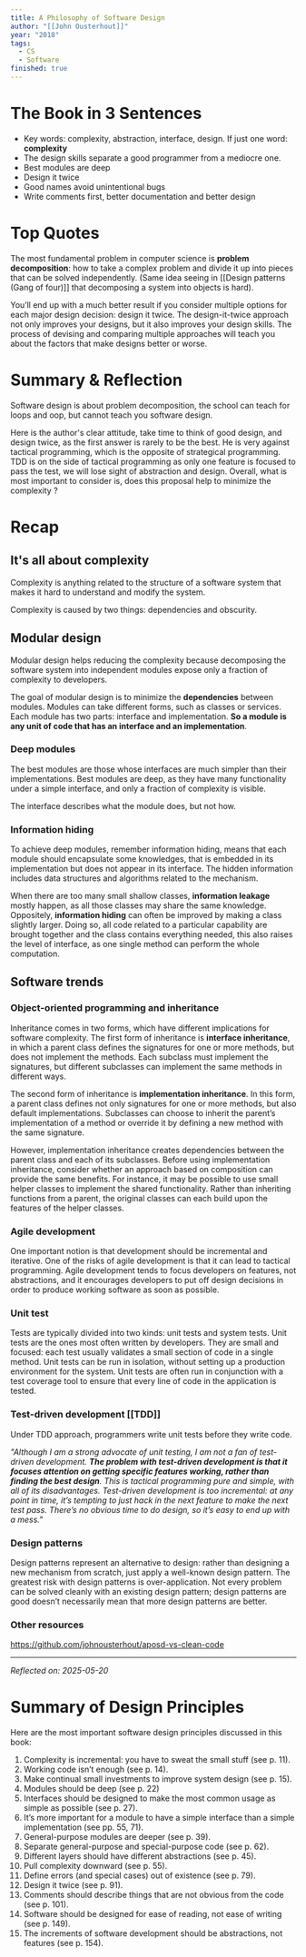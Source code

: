 ```yaml
---
title: A Philosophy of Software Design
author: "[[John Ousterhout]]"
year: "2018"
tags:
  - CS
  - Software
finished: true
---
```


# The Book in 3 Sentences

- Key words: complexity, abstraction, interface, design. If just one word: **complexity**
- The design skills separate a good programmer from a mediocre one.
- Best modules are deep
- Design it twice
- Good names avoid unintentional bugs
- Write comments first, better documentation and better design

# Top Quotes

The most fundamental problem in computer science is **problem decomposition**: how to take a complex problem and divide it up into pieces that can be solved independently. (Same idea seeing in [[Design patterns (Gang of four)]] that decomposing a system into objects is hard).

You’ll end up with a much better result if you consider multiple options for each major design decision: design it twice. The design-it-twice approach not only improves your designs, but it also
improves your design skills. The process of devising and comparing multiple approaches will teach you about the factors that make designs better or worse.

# Summary & Reflection

Software design is about problem decomposition, the school can teach for loops and oop, but cannot teach you software design.

Here is the author's clear attitude, take time to think of good design, and design twice, as the first answer is rarely to be the best. He is very against tactical programming, which is the opposite of strategical programming. TDD is on the side of tactical programming as only one feature is focused to pass the test, we will lose sight of abstraction and design. Overall, what is most important to consider is, does this proposal help to minimize the complexity ?

# Recap
## It's all about complexity

Complexity is anything related to the structure of a software system that makes it hard to understand and modify the system.

Complexity is caused by two things: dependencies and obscurity.

## Modular design
Modular design helps reducing the complexity because decomposing the software system into independent modules expose only a fraction of complexity to developers.

The goal of modular design is to minimize the **dependencies** between modules. Modules can take different forms, such as classes or services. Each module has two parts: interface and implementation. **So a module is any unit of code that has an interface and an implementation**.

### Deep modules
The best modules are those whose interfaces are much simpler than their implementations. Best modules are deep, as they have many functionality under a simple interface, and only a fraction of complexity is visible.

The interface describes what the module does, but not how.

### Information hiding
To achieve deep modules, remember information hiding, means that each module should encapsulate some knowledges, that is embedded in its implementation but does not appear in its interface. The hidden information includes data structures and algorithms related to the
mechanism.

When there are too many small shallow classes, **information leakage** mostly happen, as all those classes may share the same knowledge. Oppositely, **information hiding** can often be improved by making a class slightly larger. Doing so, all code related to a particular capability are brought together and the class contains everything needed, this also raises the level of interface, as one single method can perform the whole computation.


## Software trends
### Object-oriented programming and inheritance
Inheritance comes in two forms, which have different implications for software complexity. The first form of inheritance is **interface inheritance**, in which a parent class defines the signatures for one or more methods, but does not implement the methods. Each subclass must implement the signatures, but different subclasses can implement the same methods in different ways.

The second form of inheritance is **implementation inheritance**. In this form, a parent class defines not only signatures for one or more methods, but also default implementations. Subclasses can choose to inherit the parent’s implementation of a method or override it by defining a new method with the same signature.

However, implementation inheritance creates dependencies between the parent class and each of its subclasses. Before using implementation inheritance, consider whether an approach based on composition can provide the same benefits. For instance, it may be possible to use small helper classes to implement the shared functionality. Rather than inheriting functions from a parent, the original classes can each build upon the features of the helper classes.

### Agile development

One important notion is that development should be incremental and iterative. One of the risks of agile development is that it can lead to tactical programming. Agile development tends to focus developers on features, not abstractions, and it encourages developers to put off design decisions in order to produce working software as soon as possible.

### Unit test
Tests are typically divided into two kinds: unit tests and system tests. Unit tests are the ones most often written by developers. They are small and focused: each test usually validates a small section of code in a single method. Unit tests can be run in isolation, without setting up a production environment for the system. Unit tests are often run in conjunction with a test coverage tool to ensure that every line of code in the application is tested.

### Test-driven development [[TDD]]
Under TDD approach, programmers write unit tests before they write code.

*"Although I am a strong advocate of unit testing, I am not a fan of test-driven development. **The problem with test-driven development is that it focuses attention on getting specific features working, rather than finding the best design**. This is tactical programming pure and simple, with all of its disadvantages. Test-driven development is too incremental: at any point in time, it’s tempting to just hack in the next feature to make the next test pass. There’s no obvious time to do design, so it’s easy to end up with a mess."*

### Design patterns
Design patterns represent an alternative to design: rather than designing a new mechanism from scratch, just apply a well-known design pattern. The greatest risk with design patterns is over-application. Not every problem can be solved cleanly with an existing design pattern; design patterns are good doesn’t necessarily mean that more design patterns are better.

### Other resources
https://github.com/johnousterhout/aposd-vs-clean-code


---
*Reflected on: 2025-05-20*


# Summary of Design Principles

Here are the most important software design principles discussed in this book:
1. Complexity is incremental: you have to sweat the small stuff (see p. 11).
2. Working code isn’t enough (see p. 14).
3. Make continual small investments to improve system design (see p. 15).
4. Modules should be deep (see p. 22)
5. Interfaces should be designed to make the most common usage as simple as
possible (see p. 27).
6. It’s more important for a module to have a simple interface than a simple
implementation (see pp. 55, 71).
7. General-purpose modules are deeper (see p. 39).
8. Separate general-purpose and special-purpose code (see p. 62).
9. Different layers should have different abstractions (see p. 45).
10. Pull complexity downward (see p. 55).
11. Define errors (and special cases) out of existence (see p. 79).
12. Design it twice (see p. 91).
13. Comments should describe things that are not obvious from the code (see p.
101).
14. Software should be designed for ease of reading, not ease of writing (see p.
149).
15. The increments of software development should be abstractions, not
features (see p. 154).